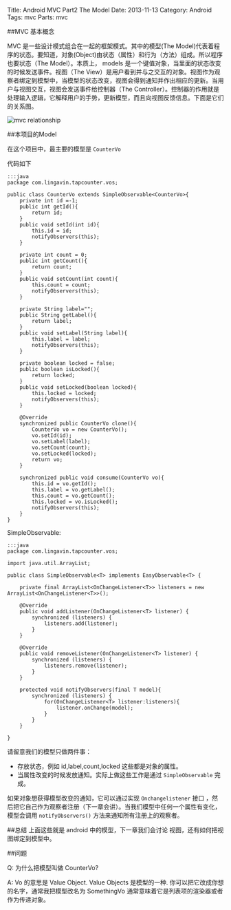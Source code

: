 Title: Android MVC Part2 The Model
Date: 2013-11-13
Category: Android
Tags: mvc
Parts: mvc

##MVC 基本概念

MVC 是一些设计模式组合在一起的框架模式。其中的模型(The Model)代表着程序的状态。要知道，对象(Object)由状态（属性）和行为（方法）组成。所以程序也要状态（The Model）。本质上， models 是一个键值对象，当里面的状态改变的时候发送事件。视图（The View）是用户看到并与之交互的对象。视图作为观察者绑定到模型中，当模型的状态改变，视图会得到通知并作出相应的更新。当用户与视图交互，视图会发送事件给控制器（The Controller）。控制器的作用就是处理输入逻辑，它解释用户的手势，更新模型，而且向视图反馈信息。下面是它们的关系图。

![mvc relationship]({filename}/images/mvc/part2/mvc_diagram.png)

##本项目的Model

在这个项目中，最主要的模型是 `CounterVo`

代码如下

    :::java
    package com.lingavin.tapcounter.vos;

    public class CounterVo extends SimpleObservable<CounterVo>{
        private int id =-1;
        public int getId(){
            return id;
        }
        public void setId(int id){
            this.id = id;
            notifyObservers(this);
        }
        
        private int count = 0;
        public int getCount(){
            return count;
        }
        public void setCount(int count){
            this.count = count;
            notifyObservers(this);
        }
        
        private String label="";
        public String getLabel(){
            return label;
        }
        public void setLabel(String label){
            this.label = label;
            notifyObservers(this);
        }
        
        private boolean locked = false;
        public boolean isLocked(){
            return locked;
        }
        public void setLocked(boolean locked){
            this.locked = locked;
            notifyObservers(this);
        }
        
        @Override
        synchronized public CounterVo clone(){
            CounterVo vo = new CounterVo();
            vo.setId(id);
            vo.setLabel(label);
            vo.setCount(count);
            vo.setLocked(locked);
            return vo;
        }
        
        synchronized public void consume(CounterVo vo){
            this.id = vo.getId();
            this.label = vo.getLabel();
            this.count = vo.getCount();
            this.locked = vo.isLocked();
            notifyObservers(this);
        }
    }

SimpleObservable:

    :::java
    package com.lingavin.tapcounter.vos;

    import java.util.ArrayList;

    public class SimpleObservable<T> implements EasyObservable<T> {

        private final ArrayList<OnChangeListener<T>> listeners = new ArrayList<OnChangeListener<T>>();
        
        @Override
        public void addListener(OnChangeListener<T> listener) {
            synchronized (listeners) {
                listeners.add(listener);
            }
        }

        @Override
        public void removeListener(OnChangeListener<T> listener) {
            synchronized (listeners) {
                listeners.remove(listener);
            }
        }
        
        protected void notifyObservers(final T model){
            synchronized (listeners) {
                for(OnChangeListener<T> listener:listeners){
                    listener.onChange(model);
                }
            }
        }

    }

请留意我们的模型只做两件事：

+ 存放状态，例如 id,label,count,locked 这些都是对象的属性。
+ 当属性改变的时候发放通知。实际上做这些工作是通过 `SimpleObservable` 完成。

如果对象想获得模型改变的通知，它可以通过实现 `Onchangelistener` 接口 ，然后把它自己作为观察者注册（下一章会讲）。当我们模型中任何一个属性有变化，模型会调用 `notifyObservers()` 方法来通知所有注册上的观察者。

##总结
上面这些就是 android 中的模型，下一章我们会讨论 视图，还有如何把视图绑定到模型中。

##问题

Q: 为什么把模型叫做 CounterVo?

A: Vo 的意思是 Value Object. Value Objects 是模型的一种. 你可以把它改成你想的名字，通常我把模型改名为 SomethingVo 通常意味着它是列表项的渲染器或者作为传递对象。

